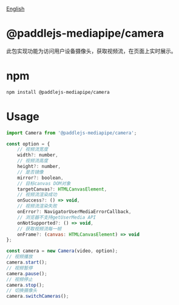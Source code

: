 [English](./README.md)

# @paddlejs-mediapipe/camera
此包实现功能为访问用户设备摄像头，获取视频流，在页面上实时展示。

# npm

```bash
npm install @paddlejs-mediapipe/camera
```

# Usage

```javascript
import Camera from '@paddlejs-mediapipe/camera';

const option = {
    // 视频流宽度
    width?: number,
    // 视频流高度
    height?: number,
    // 是否镜像 
    mirror?: boolean,
    // 目标canvas DOM对象
    targetCanvas?: HTMLCanvasElement,
    // 视频流渲染成功
    onSuccess?: () => void,
    // 视频流渲染失败
    onError?: NavigatorUserMediaErrorCallback,
    // 浏览器不支持getUserMedia API
    onNotSupported?: () => void,
    // 获取视频流每一帧
    onFrame?: (canvas: HTMLCanvasElement) => void
};

const camera = new Camera(video, option);
// 视频播放
camera.start();
// 视频暂停
camera.pause();
// 视频停止
camera.stop();
// 切换摄像头
camera.switchCameras();
```
